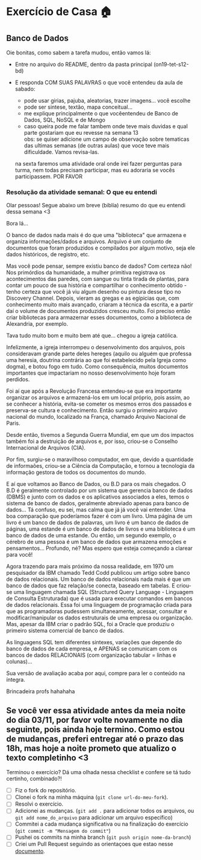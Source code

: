 # Exercício de Casa 🏠 

## Banco de Dados

Oie bonitas, como sabem a tarefa mudou, então vamos lá:
- Entre no arquivo do README, dentro da pasta principal (on19-tet-s12-bd) 
- E responda COM SUAS PALAVRAS o que você entendeu da aula de sabado:
  * pode usar girias, pajuba, aleatorias, trazer imagens... você escolhe
  * pode ser sintese, textão, mapa conceitual... 
  * me explique principalmente o que vocêentendeu de Banco de Dados, SQL, NoSQL e de Mongo
  * caso queira pode me falar tambem onde teve mais duvidas e qual parte gostariam que eu revesse na semana 13  
  obs: se quiser adicione um campo de observação sobre tematicas das ultimas semanas (de outras aulas) que voce
  teve mais dificuldade. Vamos revisa-las.

  na sexta faremos uma atividade oral onde irei fazer perguntas para turma, nem todas precisam participar, mas 
  eu adoraria se vocês participassem. POR FAVOR 

###  Resolução da atividade semanal: O que eu entendi 

Olar pessoas!
Segue abaixo um breve (biblía) resumo do que eu entendi dessa semana <3

Bora lá...

O banco de dados nada mais é do que uma "biblioteca" que armazena e organiza informações/dados e arquivos. Arquivo é um conjunto de documentos que foram produzidos e compilados por algum motivo, seja ele dados históricos, de registro, etc.

Mas você pode pensar, sempre existiu banco de dados? Com certeza não! Nos primórdios da humanidade, a mulher primitiva registrava os acontecimentos das paredes, com sangue ou tinta tirada de plantas, para contar um pouco de sua história e compartilhar o conhecimento obtido - tenho certeza que você já viu algum desenho ou pintura desse tipo no Discovery Channel. 
Depois, vieram as gregas e as egípicias que, com conhecimento muito mais avançado, criaram a técnica da escrita, e a partir daí o volume de documentos produzidos cresceu muito. Foi preciso então criar bibliotecas para armazernar esses documentos, como a biblioteca de Alexandria, por exemplo. 

Tava tudo muito bom e muito bem até que... chegou a igreja católica.

Infelizmente, a igreja interrompeu o desenvolvimento dos arquivos, pois consideravam grande parte deles hereges (aquilo ou alguém que professa uma heresia, doutrina contrária ao que foi estabelecido pela Igreja como dogma), e botou fogo em tudo. Como consequência, muitos documentos importantes que impactariam no nosso desenvolvimento hoje foram perdidos. 

Foi aí que após a Revolução Francesa entendeu-se que era importante organizar os arquivos e armazená-los em um local próprio, pois assim, ao se conhecer a história, evita-se cometer os mesmos erros dos passados e preserva-se cultura e conhecimento. Então surgiu o primeiro arquivo nacional do mundo, localizado na França, chamado Arquivo Nacional de Paris. 

Desde então, tivemos a Segunda Guerra Mundial, em que um dos impactos também foi a destruição de arquivos e, por isso, criou-se o Conselho Internacional de Arquivos (CIA). 

Por fim, surgiu-se o maravilhoso computador, em que, devido a quantidade de informaões, criou-se a Ciência da Computação, e tornou a tecnologia da informação gestora de todos os documentos do mundo. 

E aí que voltamos ao Banco de Dados, ou B.D para os mais chegados. O B.D é geralmente controlado por um sistema que gerencia banco de dados (DBMS) e junto com os dados e os aplicativos associados a eles, temos o sistema de banco de dados, geralmente abreviado apenas para banco de dados... Tá confuso, eu sei, mas calma que já já você vai entender.
Uma boa comparação que poderíamos fazer é com um livro. Uma página de um livro é um banco de dados de palavras, um livro é um banco de dados de páginas, uma estande é um banco de dados de livros e uma biblioteca é um banco de dados de uma estande. Ou então, um segundo exemplo, o cérebro de uma pessoa é um banco de dados que armazena emoções e pensamentos... Profundo, né? Mas espero que esteja começando a clarear para você!

Agora trazendo para mais próximo da nossa realidade, em 1970 um pesquisador da IBM chamado Tedd Codd publicou um artigo sobre banco de dados relacionais. Um banco de dados relacionais nada mais é que um banco de dados que faz relação/se conecta, baseado em tabelas. E criou-se uma linguagem chamada SQL (Structured Query Language - Linguagem de Consulta Estruturada) que é usada para executar comandos em bancos de dados relacionais. Essa foi uma linguagem de programação criada para que as programadoras pudessem simultaneamente, acessar, consultar e modificar/manipular os dados estruturais de uma empresa ou organização. 
Mas, apesar da IBM criar o padrão SQL, foi a Oracle que produziu o primeiro sistema comercial de banco de dados.

As linguagens SQL tem diferentes sintexes, variações que depende do banco de dados de cada empresa, e APENAS se comunicam com os bancos de dados RELACIONAIS (com organização tabular = linhas e colunas)...

Sua versão de avaliação acaba por aqui, compre para ler o conteúdo na íntegra. 

Brincadeira profs hahahaha

Se você ver essa atividade antes da meia noite do dia 03/11, por favor volte novamente no dia seguinte, pois ainda hoje termino. Como estou de mudanças, preferi entregar até o prazo das 18h, mas hoje a noite prometo que atualizo o texto completinho <3 
---

Terminou o exercício? Dá uma olhada nessa checklist e confere se tá tudo certinho, combinado?!

- [ ] Fiz o fork do repositório.
- [ ] Clonei o fork na minha máquina (`git clone url-do-meu-fork`).
- [ ] Resolvi o exercício.
- [ ] Adicionei as mudanças. (`git add .` para adicionar todos os arquivos, ou `git add nome_do_arquivo` para adicionar um arquivo específico)
- [ ] Commitei a cada mudança significativa ou na finalização do exercício (`git commit -m "Mensagem do commit"`)
- [ ] Pushei os commits na minha branch (`git push origin nome-da-branch`)
- [ ] Criei um Pull Request seguindo as orientaçoes que estao nesse [documento](/exercicios/para-casa/instrucoes-pull-request.md).